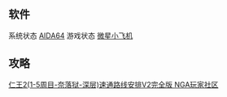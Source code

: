 ## 软件

系统状态 [ AIDA64](https://www.aida64.com/)
游戏状态 [微星小飞机](https://www.msi.cn/Landing/afterburner/graphics-cards)
## 攻略

[仁王2(1-5周目-奈落狱-深层)速通路线安排V2完全版 NGA玩家社区](https://bbs.nga.cn/read.php?tid=25890555)

